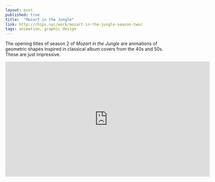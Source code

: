 ```yaml
---
layout: post
published: true
title:  "Mozart in the Jungle"
link: http://chips.nyc/work/mozart-in-the-jungle-season-two/
tags: animation, graphic design
---
```


The opening titles of season 2 of _Mozart in the Jungle_ are animations of geometric shapes inspired in classical album covers from the 40s and 50s. These are just impressive.

<div class="embed">
  <iframe src="https://player.vimeo.com/video/149442778?color=f7c12d&title=0&byline=0&portrait=0" width="640" height="360" frameborder="0" allow="autoplay; fullscreen" allowfullscreen></iframe>
</div>